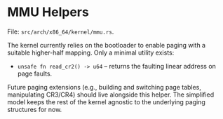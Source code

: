 # MMU Helpers

File: `src/arch/x86_64/kernel/mmu.rs`.

The kernel currently relies on the bootloader to enable paging with a suitable higher-half mapping. Only a minimal utility exists:

- `unsafe fn read_cr2() -> u64` – returns the faulting linear address on page faults.

Future paging extensions (e.g., building and switching page tables, manipulating CR3/CR4) should live alongside this helper. The simplified model keeps the rest of the kernel agnostic to the underlying paging structures for now.
